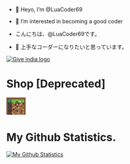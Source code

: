 - 👋 Heyo, I’m @LuaCoder69
- 👀 I’m interested in becoming a good coder 

- こんにちは、@LuaCoder69です。
- 👀 上手なコーダーになりたいと思っています。

<p>
<a href="https://indiafightscorona.giveindia.org">
<img src="https://d2wvdrxmr8p0wf.cloudfront.net/static/giveindia.svg" alt="Give india logo" width="200" />
</a>

<p>
<h1>Shop [Deprecated]</h1><img src="https://github.com/LuaCoder69/LuaCoder69/blob/main/menu-buy.gif" alt="Shop"/>
</p>

<h1>My Github Statistics.</h1>

[![My Github Statistics](https://github-readme-stats.vercel.app/api?username=LuaCoder69&theme=dracula&show_icons=true)](https://teamseas.org/)
